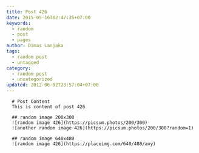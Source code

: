 ```yaml
---
title: Post 426
date: 2015-05-16T02:47:35+07:00
keywords:
  - random
  - post
  - pages
author: Dimas Lanjaka
tags:
  - random post
  - untagged
category:
  - random post
  - uncategorized
updated: 2012-06-02T23:57:04+07:00
---
```


      # Post Content
      This is content of post 426

      ## random image 200x300
      ![random image 426](https://picsum.photos/200/300)
      ![another random image 426](https://picsum.photos/200/300?random=1)

      ## random image 640x480
      ![random image 426](https://placeimg.com/640/480/any)
      